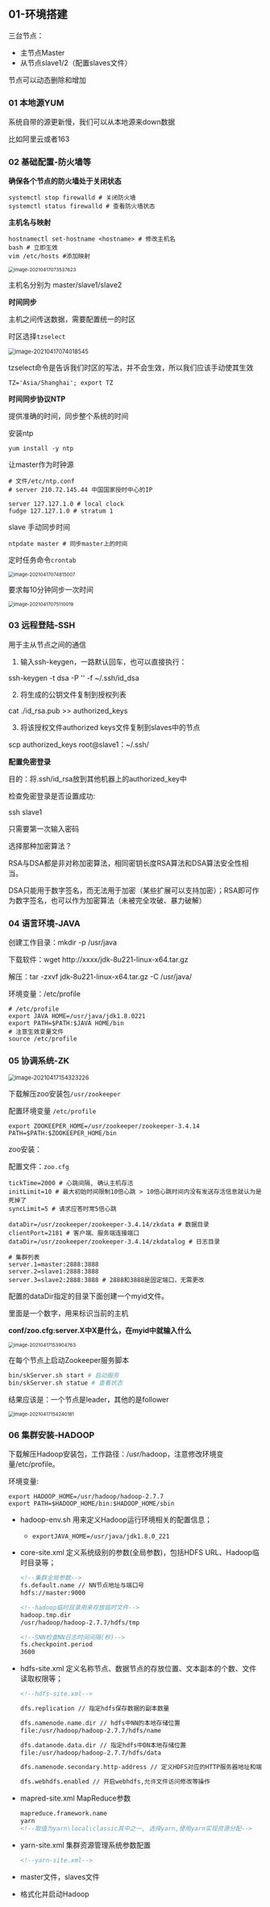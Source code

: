 ## 01-环境搭建

三台节点：

- 主节点Master
- 从节点slave1/2（配置slaves文件）

节点可以动态删除和增加

### 01 本地源YUM

系统自带的源更新慢，我们可以从本地源来down数据

比如阿里云或者163

### 02 基础配置-防火墙等

**确保各个节点的防火墙处于关闭状态**

```shell
systemctl stop firewalld # 关闭防火墙
systemctl status firewalld # 查看防火墙状态
```

**主机名与映射**

```shell
hostnamectl set-hostname <hostname> # 修改主机名
bash # 立即生效
vim /etc/hosts #添加映射
```

<img src="R:\GITHUB\MyNotes\_Typora\BigData\竞赛培训笔记\竞赛培训笔记.imgs\image-20210417073537623.png" alt="image-20210417073537623" style="zoom: 67%;" />

主机名分别为 master/slave1/slave2

**时间同步**

主机之间传送数据，需要配置统一的时区

时区选择`tzselect`

<img src="R:\GITHUB\MyNotes\_Typora\BigData\竞赛培训笔记\竞赛培训笔记.imgs\image-20210417074018545.png" alt="image-20210417074018545" style="zoom: 80%;" />

tzselect命令是告诉我们时区的写法，并不会生效，所以我们应该手动使其生效

```shell
TZ='Asia/Shanghai'; export TZ
```

**时间同步协议NTP**

提供准确的时间，同步整个系统的时间

安装ntp

```shell
yum install -y ntp
```

让master作为时钟源

```shell
# 文件/etc/ntp.conf
# server 210.72.145.44 中国国家授时中心的IP

server 127.127.1.0 # local clock
fudge 127.127.1.0 # stratum 1
```

slave 手动同步时间

```shell
ntpdate master # 同步master上的时间
```

定时任务命令`crontab`

<img src="R:\GITHUB\MyNotes\_Typora\BigData\竞赛培训笔记\竞赛培训笔记.imgs\image-20210417074815007.png" alt="image-20210417074815007" style="zoom:67%;" />

要求每10分钟同步一次时间

<img src="R:\GITHUB\MyNotes\_Typora\BigData\竞赛培训笔记\竞赛培训笔记.imgs\image-20210417075110019.png" alt="image-20210417075110019" style="zoom:67%;" />

### 03 远程登陆-SSH

用于主从节点之间的通信

1. 输入ssh-keygen，一路默认回车，也可以直接执行：

ssh-keygen -t dsa -P '' -f ~/.ssh/id_dsa

2. 将生成的公钥文件复制到授权列表

cat ./id_rsa.pub >> authorized_keys

3. 将该授权文件authorized keys文件复制到slaves中的节点

scp authorized_keys root@slave1：~/.ssh/

**配置免密登录**

目的：将.ssh/id_rsa放到其他机器上的authorized_key中

检查免密登录是否设置成功:

ssh slave1

只需要第一次输入密码

选择那种加密算法？

RSA与DSA都是非对称加密算法，相同密钥长度RSA算法和DSA算法安全性相当。

DSA只能用于数字签名，而无法用于加密（某些扩展可以支持加密）；RSA即可作为数字签名，也可以作为加密算法（未被完全攻破、暴力破解）

### 04 语言环境-JAVA


创建工作目录：mkdir -p /usr/java

下载软件：wget http://xxxx/jdk-8u221-linux-x64.tar.gz

解压：tar -zxvf jdk-8u221-linux-x64.tar.gz -C /usr/java/

环境变量：/etc/profile

```shell
# /etc/profile
export JAVA HOME=/usr/java/jdk1.8.0221
export PATH=$PATH:$JAVA HOME/bin
# 注意生效变量文件
source /etc/profile
```

### 05 协调系统-ZK

<img src="R:\GITHUB\MyNotes\_Typora\BigData\竞赛培训笔记\竞赛培训笔记.imgs\image-20210417154323226.png" alt="image-20210417154323226" style="zoom:80%;" />

下载解压zoo安装包`/usr/zookeeper`

配置环境变量 `/etc/profile`

```shell
export ZOOKEEPER_HOME=/usr/zookeeper/zookeeper-3.4.14
PATH=$PATH:$ZOOKEEPER_HOME/bin
```

zoo安装：

配置文件：`zoo.cfg`

```shell
tickTime=2000 # 心跳间隔, 确认主机存活
initLimit=10 # 最大初始时间限制10倍心跳 > 10倍心跳时间内没有发送存活信息就认为是死掉了
syncLimit=5 # 请求应答时常5倍心跳

dataDir=/usr/zookeeper/zookeeper-3.4.14/zkdata # 数据目录
clientPort=2181 # 客户端、服务端连接端口
dataDir=/usr/zookeeper/zookeeper-3.4.14/zkdatalog # 日志目录

# 集群列表
server.1=master:2888:3888
server.2=slave1:2888:3888
server.3=slave2:2888:3888 # 2888和3888是固定端口，无需更改
```

配置的dataDir指定的目录下面创建一个myid文件。

里面是一个数字，用来标识当前的主机

**conf/zoo.cfg:server.X中X是什么，在myid中就输入什么**

<img src="R:\GITHUB\MyNotes\_Typora\BigData\竞赛培训笔记\竞赛培训笔记.imgs\image-20210417153904763.png" alt="image-20210417153904763" style="zoom:67%;" />

在每个节点上启动Zookeeper服务脚本

```bash
bin/skServer.sh start # 启动服务
bin/skServer.sh statue # 查看状态
```

结果应该是：一个节点是leader，其他的是follower

<img src="R:\GITHUB\MyNotes\_Typora\BigData\竞赛培训笔记\竞赛培训笔记.imgs\image-20210417154240181.png" alt="image-20210417154240181" style="zoom:67%;" />



### 06 集群安装-HADOOP



下载解压Hadoop安装包，工作路径：/usr/hadoop，注意修改环境变量/etc/profile。

环境变量:

```shell
export HADOOP_HOME=/usr/hadoop/hadoop-2.7.7
export PATH=$HADOOP_HOME/bin:$HADOOP_HOME/sbin
```

- hadoop-env.sh 用来定义Hadoop运行环境相关的配置信息；
  - `exportJAVA_HOME=/usr/java/jdk1.8.0_221`

- core-site.xml 定义系统级别的参数(全局参数)，包括HDFS URL、Hadoop临时目录等；

  ```xml
  <!--集群全局参数-->
  fs.default.name // NN节点地址与端口号
  hdfs://master:9000
  
  <!--hadoop临时目录用来存放临时文件-->
  hadoop.tmp.dir
  /usr/hadoop/hadoop-2.7.7/hdfs/tmp
  
  <!--SNN检查NN日志时间间隔(秒)-->
  fs.checkpoint.period
  3600
  ```

  

- hdfs-site.xml 定义名称节点、数据节点的存放位置、文本副本的个数、文件读取权限等；

  ```xml
  <!--hdfs-site.xml-->
  
  dfs.replication // 指定hdfs保存数据的副本数量
  
  dfs.namenode.name.dir // hdfs中NN的本地存储位置
  file:/usr/hadoop/hadoop-2.7.7/hdfs/name
  
  dfs.datanode.data.dir // 指定hdfs中DN本地存储位置
  file:/usr/hadoop/hadoop-2.7.7/hdfs/data
  
  dfs.namenode.secondary.http-address // 定义HDFS对应的HTTP服务器地址和端口
  
  dfs.webhdfs.enabled // 开启webhdfs,允许文件访问修改等操作
  ```

- mapred-site.xml MapReduce参数

  ```xml
  mapreduce.framework.name
  yarn
  <!--取值为yarn\local\classic其中之一, 选择yarn,使用yarn实现资源分配-->
  ```

- yarn-site.xml 集群资源管理系统参数配置

  ```xml
  <!--yarn-site.xml-->
  
  
  ```

- master文件，slaves文件

- 格式化并启动Hadoop

